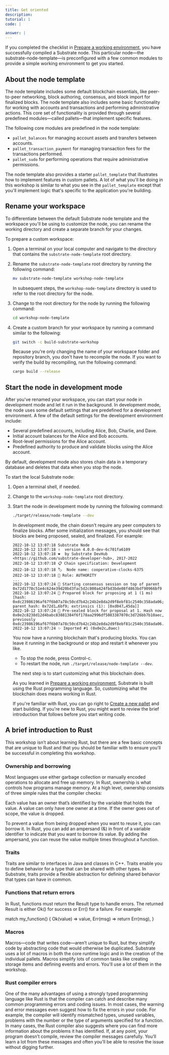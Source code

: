 ```yaml
---
title: Get oriented
description:
tutorial: 1
code: |

answer: |
---
```


If you completed the checklist in [Prepare a working environment](/tutorials/collectibles-workshop/01-prepare/), you have successfully compiled a Substrate node.
This particular node—the substrate-node-template—is preconfigured with a few common modules to provide a simple working environment to get you started.

## About the node template

The node template includes some default blockchain essentials, like peer-to-peer networking, block authoring, consensus, and block import for finalized blocks.
The node template also includes some basic functionality for working with accounts and transactions and performing administrative actions.
This core set of functionality is provided through several predefined modules—called pallets—that implement specific features.

The following core modules are predefined in the node template:

- `pallet_balances` for managing account assets and transfers between accounts.
- `pallet_transaction_payment` for managing transaction fees for the transactions performed.
- `pallet_sudo` for performing operations that require administrative permissions.

The node template also provides a starter `pallet_template` that illustrates how to implement features in custom pallets.
A lot of what you'll be doing in this workshop is similar to what you see in the `pallet_template` except that you'll implement logic that's specific to the application you're building.

## Rename your workspace

To differentiate between the default Substrate node template and the workspace you'll be using to customize the node, you can rename the working directory and create a separate branch for your changes.

To prepare a custom workspace:

1. Open a terminal on your local computer and navigate to the directory that contains the `substrate-node-template` root directory.

2. Rename the `substrate-node-template` root directory by running the following command:
   
   ```bash
   mv substrate-node-template workshop-node-template
   ```

   In subsequent steps, the `workshop-node-template` directory is used to refer to the root directory for the node.

3. Change to the root directory for the node by running the following command:
   
   ```bash
   cd workshop-node-template
   ```

4. Create a custom branch for your workspace by running a command similar to the following:
   
   ```bash
   git switch -c build-substrate-workshop
   ```

   Because you're only changing the name of your workspace folder and repository branch, you don't have to recompile the node.
   If you want to verify the build by recompiling, run the following command:

   ```bash
   cargo build --release
   ```

## Start the node in development mode

After you've renamed your workspace, you can start your node in development mode and let it run in the background.
In development mode, the node uses some default settings that are predefined for a development environment. 
A few of the default settings for the development environment include:

- Several predefined accounts, including Alice, Bob, Charlie, and Dave.
- Initial account balances for the Alice and Bob accounts.
- Root-level permissions for the Alice account.
- Predefined authority to produce and validate blocks using the Alice account.
  
By default, development mode also stores chain data in a temporary database and deletes that data when you stop the node. 

To start the local Substrate node:

1. Open a terminal shell, if needed.

2. Change to the `workshop-node-template` root directory.

3. Start the node in development mode by running the following command:
   
   ```bash
   ./target/release/node-template --dev
   ```
   
   In development mode, the chain doesn't require any peer computers to finalize blocks. 
   After some initialization messages, you should see that blocks are being proposed, sealed,  and finalized.
   For example:

   ```text
   2022-10-12 13:07:18 Substrate Node    
   2022-10-12 13:07:18 ✌️  version 4.0.0-dev-6c701fa6109    
   2022-10-12 13:07:18 ❤️  by Substrate DevHub <https://github.com/substrate-developer-hub>, 2017-2022    
   2022-10-12 13:07:18 📋 Chain specification: Development    
   2022-10-12 13:07:18 🏷  Node name: cooperative-clocks-6375    
   2022-10-12 13:07:18 👤 Role: AUTHORITY    
   ...
   2022-10-12 13:07:24 🙌 Starting consensus session on top of parent 0x72d1778c51e4c624e39d20bd3fac5d2c800a424fbd3bde08f4863bdf90966bf9    
   2022-10-12 13:07:24 🎁 Prepared block for proposing at 1 (1 ms) [hash: 0xdc23986196af67f6b07a78c50cd7b42c24b2e8da2d9f8ebf81c2540c358ada06; parent_hash: 0x72d1…6bf9; extrinsics (1): [0xd047…45da]]    
   2022-10-12 13:07:24 🔖 Pre-sealed block for proposal at 1. Hash now 0x0e2c8238d12d4babc83881384f6f178aa2996df5083387070c3d726bb7b10aec, previously 0xdc23986196af67f6b07a78c50cd7b42c24b2e8da2d9f8ebf81c2540c358ada06.    
   2022-10-12 13:07:24 ✨ Imported #1 (0x0e2c…0aec)
   ```

   You now have a running blockchain that's producing blocks.
   You can leave it running in the background or stop and restart it whenever you like.
   
   - To stop the node, press Control-c.
   - To restart the node, run `./target/release/node-template --dev`.

   The next step is to start customizing what this blockchain does.

   As you learned in [Prepare a working environment](/tutorials/collectibles-workshop/01-prepare/), Substrate is built using the Rust programming language.
   So, customizing what the blockchain does means working in Rust.
   
   If you're familiar with Rust, you can go right to [Create a new pallet](/tutorials/collectibles-workshop/03-create-pallet/) and start building.
   If you're new to Rust, you might want to review the brief introduction that follows before you start writing code.

## A brief introduction to Rust

This workshop isn’t about learning Rust, but there are a few basic concepts that are unique to Rust and that you should be familiar with to ensure you’ll be successful in completing this workshop.

### Ownership and borrowing

Most languages use either garbage collection or manually encoded operations to allocate and free up memory. In Rust, ownership is what controls how programs manage memory. 
At a high level, ownership consists of three simple rules that the compiler checks:

Each value has an owner that’s identified by the variable that holds the value.
A value can only have one owner at a time.
If the owner goes out of scope, the value is dropped.

To prevent a value from being dropped when you want to reuse it, you can borrow it.
In Rust, you can add an ampersand (&) in front of a variable identifier to indicate that you want to borrow its value. By adding the ampersand, you can reuse the value multiple times throughout a function.

### Traits

Traits are similar to interfaces in Java and classes in C++.
Traits enable you to define behavior for a type that can be shared with other types. 
In Substrate, traits provide a flexible abstraction for defining shared behavior that types can have in common.

### Functions that return errors

In Rust, functions must return the Result type to handle errors. The returned Result is either Ok() for success or Err() for a failure.
For example:

match my_function() {
    Ok(value) => value,
    Err(msg) => return Err(msg),
}

### Macros

Macros—code that writes code—aren’t unique to Rust, but they simplify code by abstracting code that would otherwise be duplicated.
Substrate uses a lot of macros in both the core runtime logic and in the creation of the individual pallets.
Macros simplify lots of common tasks like creating storage items and defining events and errors.
You'll use a lot of them in the workshop.

### Rust compiler errors

One of the many advantages of using a strongly typed programming language like Rust is that the compiler can catch and describe many common programming errors and coding issues.
In most cases, the warning and error messages even suggest how to fix the errors in your code. 
For example, the compiler will identify mismatched types, unused variables, problems with the number or the type of arguments specified for a function.
In many cases, the Rust compiler also suggests where you can find more information about the problems it has identified. 
If, at any point, your program doesn’t compile, review the compiler messages carefully.
You’ll learn a lot from these messages and often you’ll be able to resolve the issue without digging further.
